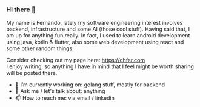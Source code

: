 ### Hi there 👋

My name is Fernando, lately my software engineering interest involves backend, infrastructure and some AI (those cool stuff). Having said that, I am up for anything fun really. In fact, I used to learn android development using java, kotlin & flutter, also some web development using react and some other random things.

Consider checking out my page here: https://chfer.com  
I enjoy writing, so anything I have in mind that I feel might be worth sharing will be posted there.

- 🔭 I’m currently working on: golang stuff, mostly for backend
- 💬 Ask me / let's talk about: anything
- 📫 How to reach me: via email / linkedin
